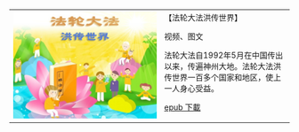 <table>
<tr>
        <td width="500"><img src="gm/img/fldfhao.jpg"></td>
        <td width="390">
【法轮大法洪传世界】<p>视频、图文<p>法轮大法自1992年5月在中国传出以来，传遍神州大地。法轮大法洪传世界一百多个国家和地区，使上一人身心受益。<p>
        <a href="https://github.com/3fmd/gm/blob/master/gm/epub/fldfhao.epub?raw=true">epub 下載</a>
       <p>
        </td>
</tr>
</table>
